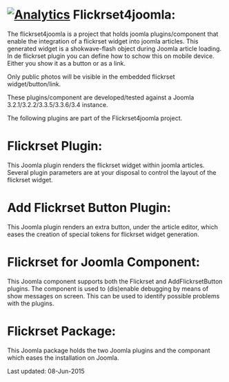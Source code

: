 [![Analytics](https://github.com/ogroef/flickrset4joomla/blob/master/flickrset4joomla/media/flickrset4joomla.gif)](https://github.com/ogroef/flickrset4joomla)
Flickrset4joomla:
=================

The flickrset4joomla is a project that holds joomla plugins/component that enable the integration of a flickrset widget into joomla articles. This generated widget is a shokwave-flash object during Joomla article loading. In de flickrset plugin you can define how to schow this on mobile device.  Either you show it as a button or as a link.

Only public photos will be visible in the embedded flickrset widget/button/link.

These plugins/component are developed/tested against a Joomla 3.2.1/3.2.2/3.3.5/3.3.6/3.4 instance.

The following plugins are part of the Flickrset4joomla project.

Flickrset Plugin:
=================

This Joomla plugin renders the flickrset widget within joomla articles.  Several plugin parameters are at your disposal to control the layout of the flickrset widget.


Add Flickrset Button Plugin:
============================

This Joomla plugin renders an extra button, under the article editor, which eases the creation of special tokens for flickrset widget generation.

Flickrset for Joomla Component:
===============================

This Joomla component supports both the Flickrset and AddFlickrsetButton plugins. The component is used to (dis)enable debugging by means of show messages on screen.  This can be used to identify possible problems with the plugins.


Flickrset Package:
==================

This Joomla package holds the two Joomla plugins and the componant which eases the installation on Joomla.


Last updated: 08-Jun-2015
